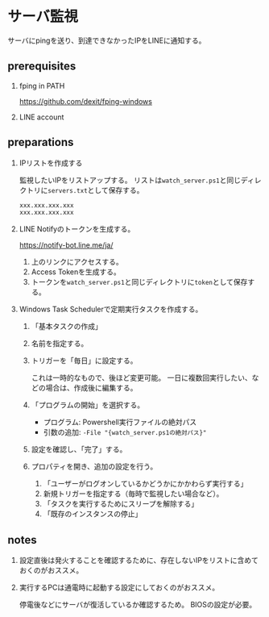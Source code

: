 # サーバ監視

サーバにpingを送り、到達できなかったIPをLINEに通知する。

## prerequisites

1. fping in PATH

    https://github.com/dexit/fping-windows

2. LINE account

## preparations

1. IPリストを作成する

    監視したいIPをリストアップする。
    リストは`watch_server.ps1`と同じディレクトリに`servers.txt`として保存する。

    ```txt:servers.txt
    xxx.xxx.xxx.xxx
    xxx.xxx.xxx.xxx
    ```

2. LINE Notifyのトークンを生成する。

    https://notify-bot.line.me/ja/

    1. 上のリンクにアクセスする。
    2. Access Tokenを生成する。
    3. トークンを`watch_server.ps1`と同じディレクトリに`token`として保存する。

3. Windows Task Schedulerで定期実行タスクを作成する。

    1. 「基本タスクの作成」
    2. 名前を指定する。
    3. トリガーを「毎日」に設定する。

        これは一時的なもので、後ほど変更可能。
        一日に複数回実行したい、などの場合は、作成後に編集する。
    
    4. 「プログラムの開始」を選択する。

        - プログラム: Powershell実行ファイルの絶対パス
        - 引数の追加: `-File "{watch_server.ps1の絶対パス}"`

    5. 設定を確認し、「完了」する。
    6. プロパティを開き、追加の設定を行う。

        1. 「ユーザーがログオンしているかどうかにかかわらず実行する」
        2. 新規トリガーを指定する（毎時で監視したい場合など）。
        3. 「タスクを実行するためにスリープを解除する」
        4. 「既存のインスタンスの停止」

## notes

1. 設定直後は発火することを確認するために、存在しないIPをリストに含めておくのがおススメ。
2. 実行するPCは通電時に起動する設定にしておくのがおススメ。

    停電後などにサーバが復活しているか確認するため。
    BIOSの設定が必要。
